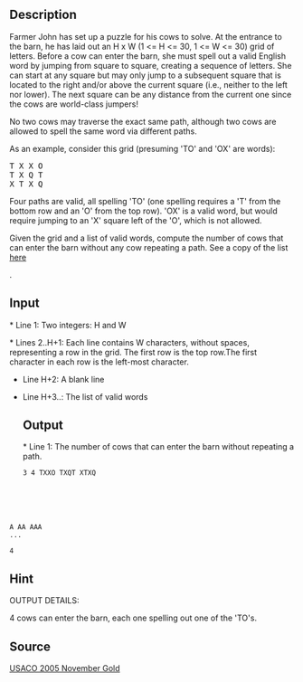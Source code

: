 <h2>Description</h2><p>Farmer John has set up a puzzle for his cows to solve.  At the entrance to the barn, he has laid out an H x W (1 &lt;= H &lt;= 30, 1 &lt;= W &lt;= 30) grid of letters.  Before a cow can enter the barn, she must spell out a valid English word by jumping from square to square, creating a sequence of letters.  She can start at any square but may only jump to a subsequent square that is located to the right and/or above the current square (i.e., neither to the left nor lower).  The next square can be any distance from the current one since the cows are world-class jumpers!
</p>
No two cows may traverse the exact same path, although two cows are allowed to spell the same word via different paths.

As an example, consider this grid (presuming 'TO' and 'OX' are words):

<tt>  T X X O
<br>  T X Q T
<br>  X T X Q</tt><p>
</p>
Four paths are valid, all spelling 'TO' (one spelling requires a 'T' from the bottom row and an 'O' from the top row).  'OX' is a valid word, but would require jumping to an 'X' square left of the 'O', which is not allowed.

Given the grid and a list of valid words, compute the number of cows that can enter the barn without any cow repeating a path. See a copy of the list <a href="images/dict-twalk.txt">here</a><p>.</p><h2>Input</h2><p>* Line 1: Two integers: H and W
</p>
* Lines 2..H+1: Each line contains W characters, without spaces, representing a row in the grid.  The first row is the top row.The first character in each row is the left-most character.

* Line H+2: A blank line

* Line H+3..:  The list of valid words<h2>Output</h2><p>* Line 1: The number of cows that can enter the barn without repeating a path.</p><pre><code class="language-input1">3 4
TXXO
TXQT
XTXQ

A
AA
AAA
...</code></pre><pre><code class="language-output1">4</code></pre><h2>Hint</h2><p>OUTPUT DETAILS:
</p>4 cows can enter the barn, each one spelling out one of the 'TO's.
<h2>Source</h2><a href="searchproblem?field=source&amp;key=USACO+2005+November+Gold">USACO 2005 November Gold</a>